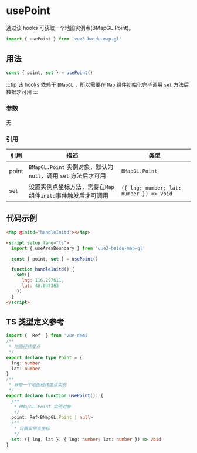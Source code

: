 # usePoint

通过该 hooks 可获取一个地图实例点(BMapGL.Point)。

```ts
import { usePoint } from 'vue3-baidu-map-gl'
```

## 用法

```ts
const { point, set } = usePoint()
```

:::tip
该 hooks 依赖于 `BMapGL` ，所以需要在 `Map` 组件初始化完毕调用 `set` 方法后数据才可用
:::

### 参数

无

### 引用

| 引用  | 描述                                                            | 类型                                     |
| ----- | --------------------------------------------------------------- | ---------------------------------------- |
| point | `BMapGL.Point` 实例对象，默认为 `null`，调用 `set` 方法后才可用 | `BMapGL.Point`                           |
| set   | 设置实例点坐标方法，需要在`Map`组件`initd`事件触发后才可调用    | `({ lng: number; lat: number }) => void` |

## 代码示例

<!-- prettier-ignore -->
```html
<Map @initd="handleInitd"></Map>

<script setup lang="ts">
  import { useAreaBoundary } from 'vue3-baidu-map-gl'

  const { point, set } = usePoint()

  function handleInitd() {
    set({
      lng: 116.297611,
      lat: 40.047363
    })
  }
</script>
```

## TS 类型定义参考

```ts
import {  Ref  } from 'vue-demi'
/**
 * 地图经纬度点
 */
export declare type Point = {
  lng: number
  lat: number
}
/**
 * 获取一个地图经纬度点实例
 */
export declare function usePoint(): {
  /**
   * BMapGL.Point 实例对象
   */
  point: Ref<BMapGL.Point | null>
  /**
   * 设置实例点坐标
   */
  set: ({ lng, lat }: { lng: number; lat: number }) => void
}
```
